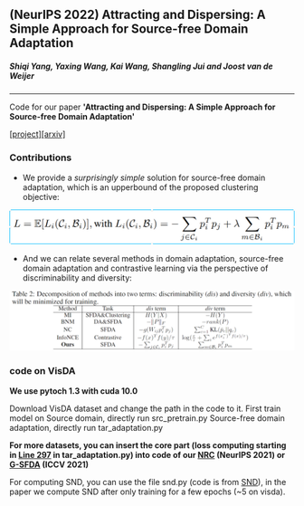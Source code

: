 ## (NeurIPS 2022) Attracting and Dispersing: A Simple Approach for Source-free Domain Adaptation

##### _Shiqi Yang, Yaxing Wang, Kai Wang, Shangling Jui and Joost van de Weijer_

------------
Code for our paper **'Attracting and Dispersing: A Simple Approach for Source-free Domain Adaptation'** 

[[project]](https://sites.google.com/view/aad-sfda)[[arxiv]](https://arxiv.org/abs/2205.04183)


### Contributions
- We provide a _surprisingly simple_ solution for source-free domain adaptation, which is an upperbound of the proposed clustering objective:

![img](./AaD.png)

- And we can relate several methods in domain adaptation, source-free domain adaptation and contrastive learning via the perspective of discriminability and diversity:

![img2](./relations.png)


### code on VisDA
**We use pytoch 1.3 with cuda 10.0**

Download VisDA dataset and change the path in the code to it.
First train model on Source domain, directly run src_pretrain.py
Source-free domain adaptation, directly run tar_adaptation.py

**For more datasets, you can insert the core part (loss computing starting in [Line 297](https://github.com/Albert0147/AaD_SFDA/blob/9a4c8bf9bfb6ab0800be55163c82d8ee71e7e6be/tar_adaptation.py#L297) in tar_adaptation.py) into code of our [NRC](https://github.com/Albert0147/NRC_SFDA) (NeurIPS 2021) or [G-SFDA](https://github.com/Albert0147/G-SFDA) (ICCV 2021)**

For computing SND, you can use the file snd.py (code is from [SND](https://github.com/VisionLearningGroup/SND)), in the paper we compute SND after only training for a few epochs (~5 on visda).
